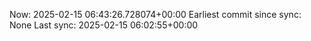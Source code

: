 Now: 2025-02-15 06:43:26.728074+00:00 Earliest commit since sync: None Last sync: 2025-02-15 06:02:55+00:00
